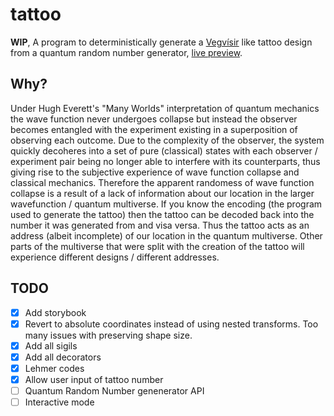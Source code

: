 # tattoo

**WIP**, A program to deterministically generate a [Vegvísir](https://en.wikipedia.org/wiki/Vegv%C3%ADsir) like tattoo design from a quantum random number generator, [live preview](https://dylanrjohnston.github.io/tattoo/).

## Why? ##
Under Hugh Everett's "Many Worlds" interpretation of quantum mechanics the wave function never undergoes collapse but instead the observer becomes entangled with the experiment existing in a superposition of observing each outcome. Due to the complexity of the observer, the system quickly decoheres into a set of pure (classical) states with each observer / experiment pair being no longer able to interfere with its counterparts, thus giving rise to the subjective experience of wave function collapse and classical mechanics. Therefore the apparent randomess of wave function collapse is a result of a lack of information about our location in the larger wavefunction / quantum multiverse. If you know the encoding (the program used to generate the tattoo) then the tattoo can be decoded back into the number it was generated from and visa versa. Thus the tattoo acts as an address (albeit incomplete) of our location in the quantum multiverse. Other parts of the multiverse that were split with the creation of the tattoo will experience different designs / different addresses.

## TODO ##
- [x] Add storybook
- [x] Revert to absolute coordinates instead of using nested transforms. Too many issues with preserving shape size.
- [x] Add all sigils
- [x] Add all decorators
- [x] Lehmer codes
- [x] Allow user input of tattoo number
- [ ] Quantum Random Number genenerator API
- [ ] Interactive mode
